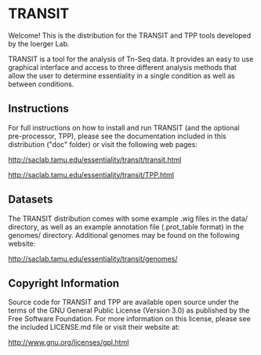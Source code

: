 # TRANSIT

Welcome! This is the distribution for the TRANSIT and TPP tools developed by the Ioerger Lab.

TRANSIT is a tool for the analysis of Tn-Seq data. It provides an easy to use graphical interface and access to three different analysis methods that allow the user to determine essentiality in a single condition as well as between conditions.


## Instructions

For full instructions on how to install and run TRANSIT (and the optional pre-processor, TPP), please see the documentation included in this distribution ("doc" folder) or visit the following web pages:


http://saclab.tamu.edu/essentiality/transit/transit.html

http://saclab.tamu.edu/essentiality/transit/TPP.html


## Datasets

The TRANSIT distribution comes with some example .wig files in the data/ directory, as well as an example annotation file (.prot_table format) in the genomes/ directory. Additional genomes may be found on the following website:
 
http://saclab.tamu.edu/essentiality/transit/genomes/


## Copyright Information

Source code for TRANSIT and TPP are available open source under the terms of the GNU General Public License (Version 3.0) as published by the Free Software Foundation. For more information on this license, please see the included LICENSE.md file or visit their website at:

http://www.gnu.org/licenses/gpl.html



